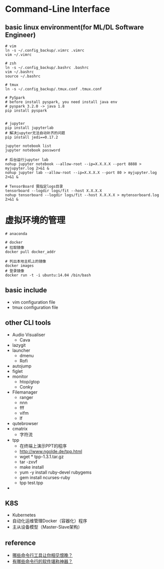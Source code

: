 # Command-Line Interface
## basic linux environment(for ML/DL Software Engineer)
```
# vim 
ln -s ~/.config_backup/.vimrc .vimrc
vim ~/.vimrc

# zsh
ln -s ~/.config_backup/.bashrc .bashrc
vim ~/.bashrc
source ~/.bashrc

# tmux
ln -s ~/.config_backup/.tmux.conf .tmux.conf

# PySpark
# before install pyspark, you need install java env
# pyspark 3.2.0 -> java 1.8
pip install pyspark


# jupyter
pip install jupyterlab
# 解决jupyter无法自动补齐的问题
pip install jedi==0.17.2

jupyter notebook list
jupyter notebook password

# 后台运行jupyter lab
nohup jupyter notebook --allow-root --ip=X.X.X.X --port 8888 > myjupyter.log 2>&1 &
nohup jupyter lab --allow-root --ip=X.X.X.X --port 80 > myjupyter.log 2>&1 &

# TensorBoard 需指定logs目录
tensorboard --logdir logs/fit --host X.X.X.X
nohup tensorboard --logdir logs/fit --host X.X.X.X > mytensorboard.log 2>&1 &

```

# 虚拟环境的管理
```
# anaconda

# docker
# 拉取镜像
docker pull docker_addr

# 列出本地主机上的镜像
docker images
# 登录镜像
docker run -t -i ubuntu:14.04 /bin/bash 

```


## basic include
* vim configuration file
* tmux configuration file
## other CLI tools
* Audio Visualiser
    * Cava
* lazygit
* launcher
    * dmenu
    * Rofi
* autojump
* figlet
* monitor
    * htop/gtop
    * Conky
* Filemanager
    * ranger
    * nnn
    * fff
    * vifm 
    * lf
* qutebrowser
* cmatrix
    * 字符流
* tpp
    * 在终端上演示PPT的程序
    * http://www.ngolde.de/tpp.html
    * wget * tpp-1.3.1.tar.gz
    * tar -zxvf
    * make install
    * yum -y install ruby-devel rubygems
    * gem install  ncurses-ruby
    * tpp test.tpp
*
## K8S
* Kubernetes 
* 自动化运维管理Docker（容器化）程序
* 主从设备模型（Master-Slave架构）


## reference
* [哪些命令行工具让你相见恨晚？](https://www.zhihu.com/question/41115077)
* [有哪些命令行的软件堪称神器？](https://www.zhihu.com/question/59227720)
